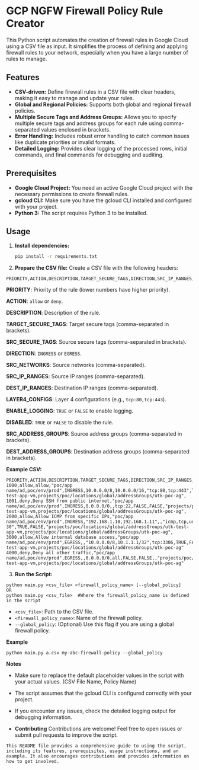 # GCP NGFW Firewall Policy Rule Creator

This Python script automates the creation of firewall rules in Google Cloud using a CSV file as input. It simplifies the process of defining and applying firewall rules to your network, especially when you have a large number of rules to manage.

## Features

* **CSV-driven:** Define firewall rules in a CSV file with clear headers, making it easy to manage and update your rules.
* **Global and Regional Policies:** Supports both global and regional firewall policies.
* **Multiple Secure Tags and Address Groups:** Allows you to specify multiple secure tags and address groups for each rule using comma-separated values enclosed in brackets.
* **Error Handling:** Includes robust error handling to catch common issues like duplicate priorities or invalid formats.
* **Detailed Logging:** Provides clear logging of the processed rows, initial commands, and final commands for debugging and auditing.

## Prerequisites

* **Google Cloud Project:** You need an active Google Cloud project with the necessary permissions to create firewall rules.
* **gcloud CLI:** Make sure you have the gcloud CLI installed and configured with your project.
* **Python 3:** The script requires Python 3 to be installed.

## Usage

1. **Install dependencies:**
   ```bash
   pip install -r requirements.txt

2. **Prepare the CSV file:**
Create a CSV file with the following headers:

```
PRIORITY,ACTION,DESCRIPTION,TARGET_SECURE_TAGS,DIRECTION,SRC_IP_RANGES,DEST_IP_RANGES,LAYER4_CONFIGS,ENABLE_LOGGING,DISABLED,SRC_ADDRESS_GROUPS,DEST_ADDRESS_GROUPS
```
**PRIORITY**: Priority of the rule (lower numbers have higher priority).

**ACTION**: `allow` or `deny`.

**DESCRIPTION**: Description of the rule.

**TARGET_SECURE_TAGS**: Target secure tags (comma-separated in brackets).

**SRC_SECURE_TAGS**: Source secure tags (comma-separated in brackets).

**DIRECTION**: `INGRESS` or `EGRESS`.

**SRC_NETWORKS**: Source networks (comma-separated).

**SRC_IP_RANGES**: Source IP ranges (comma-separated).

**DEST_IP_RANGES**: Destination IP ranges (comma-separated).

**LAYER4_CONFIGS**: Layer 4 configurations (e.g., `tcp:80,tcp:443`).

**ENABLE_LOGGING**: `TRUE` or `FALSE` to enable logging.

**DISABLED**: `TRUE` or `FALSE` to disable the rule.

**SRC_ADDRESS_GROUPS**: Source address groups (comma-separated in brackets).

**DEST_ADDRESS_GROUPS**: Destination address groups (comma-separated in brackets).

**Example CSV:**
```
PRIORITY,ACTION,DESCRIPTION,TARGET_SECURE_TAGS,DIRECTION,SRC_IP_RANGES,DEST_IP_RANGES,LAYER4_CONFIGS,ENABLE_LOGGING,DISABLED,SRC_ADDRESS_GROUPS,DEST_ADDRESS_GROUPS
1000,allow,allow,"poc/app name/ad,poc/env/prod",INGRESS,10.0.0.0/8,10.0.0.0/16,"tcp:80,tcp:443",TRUE,FALSE,"projects/poc/locations/global/addressGroups/utk-test-app-vm,projects/poc/locations/global/addressGroups/utk-poc-ag",
1001,deny,Deny SSH from public internet,"poc/app name/ad,poc/env/prod",INGRESS,0.0.0.0/0,,tcp:22,FALSE,FALSE,"projects/poc/locations/global/addressGroups/utk-test-app-vm,projects/poc/locations/global/addressGroups/utk-poc-ag",
2000,allow,Allow ICMP from specific IPs,"poc/app name/ad,poc/env/prod",INGRESS,"192.168.1.10,192.168.1.11",,"icmp,tcp,udp:22-30",TRUE,FALSE,"projects/poc/locations/global/addressGroups/utk-test-app-vm,projects/poc/locations/global/addressGroups/utk-poc-ag",
3000,allow,Allow internal database access,"poc/app name/ad,poc/env/prod",EGRESS,,"10.0.0.0/8,10.1.1.1/32",tcp:3306,TRUE,FALSE,,"projects/poc/locations/global/addressGroups/utk-test-app-vm,projects/poc/locations/global/addressGroups/utk-poc-ag"
4000,deny,Deny all other traffic,"poc/app name/ad,poc/env/prod",EGRESS,,0.0.0.0/0,all,FALSE,FALSE,,"projects/poc/locations/global/addressGroups/utk-test-app-vm,projects/poc/locations/global/addressGroups/utk-poc-ag"
```

3. **Run the Script:**
```
python main.py <csv_file> <firewall_policy_name> [--global_policy]
OR
python main.py <csv_file>  #Where the firewall_policy_name is defined in the script
```
* `<csv_file>`: Path to the CSV file.
* `<firewall_policy_name>`: Name of the firewall policy.
* `--global_policy`: (Optional) Use this flag if you are using a global firewall policy.

**Example**
```
python main.py a.csv my-abc-firewall-policy --global_policy

```
**Notes**
* Make sure to replace the default placeholder values in the script with your actual values. (CSV File Name, Policy Name)
* The script assumes that the gcloud CLI is configured correctly with your project.
* If you encounter any issues, check the detailed logging output for debugging information.

* **Contributing**
Contributions are welcome! Feel free to open issues or submit pull requests to improve the script.
```
This README file provides a comprehensive guide to using the script, including its features, prerequisites, usage instructions, and an example. It also encourages contributions and provides information on how to get involved.
```
